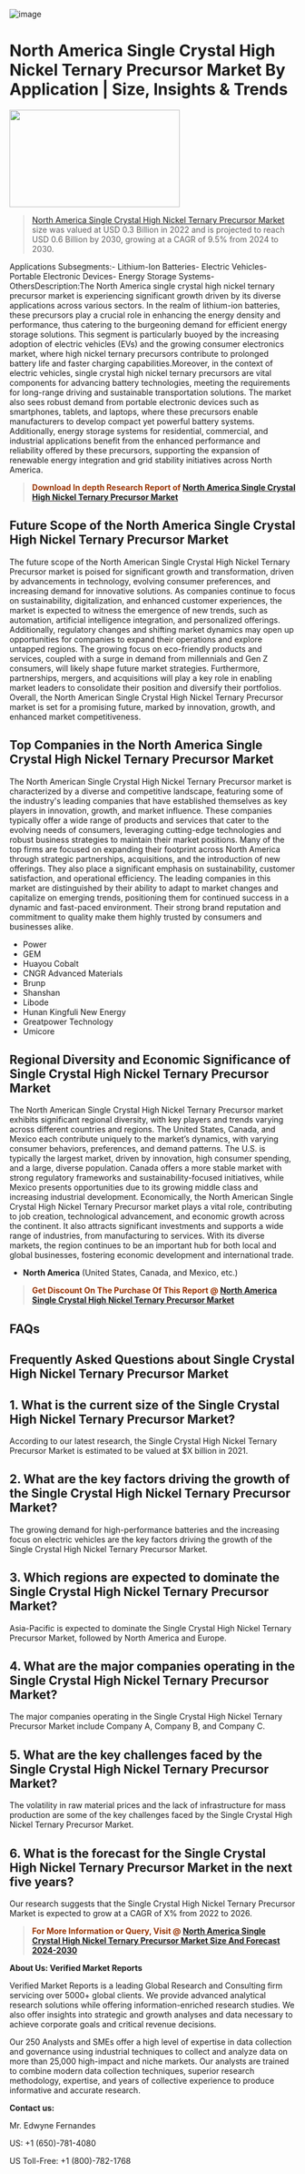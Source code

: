 ![image](https://github.com/user-attachments/assets/61cfd154-79ca-4193-8491-8e123c155c8f)<p><h1>North America Single Crystal High Nickel Ternary Precursor Market By Application | Size, Insights & Trends</h1><p><img class="aligncenter size-medium wp-image-105565" src="https://ffe5etoiles.com/wp-content/uploads/2025/01/MST7-300x171.png" alt="" width="300" height="171" /></p><blockquote><p><a href="https://www.verifiedmarketreports.com/download-sample/?rid=299048&utm_source=Github-NA&utm_medium=387" target="_blank">North America Single Crystal High Nickel Ternary Precursor Market</a>  size was valued at USD 0.3 Billion in 2022 and is projected to reach USD 0.6 Billion by 2030, growing at a CAGR of 9.5% from 2024 to 2030.</p></blockquote>Applications Subsegments:- Lithium-Ion Batteries- Electric Vehicles- Portable Electronic Devices- Energy Storage Systems- OthersDescription:The North America single crystal high nickel ternary precursor market is experiencing significant growth driven by its diverse applications across various sectors. In the realm of lithium-ion batteries, these precursors play a crucial role in enhancing the energy density and performance, thus catering to the burgeoning demand for efficient energy storage solutions. This segment is particularly buoyed by the increasing adoption of electric vehicles (EVs) and the growing consumer electronics market, where high nickel ternary precursors contribute to prolonged battery life and faster charging capabilities.Moreover, in the context of electric vehicles, single crystal high nickel ternary precursors are vital components for advancing battery technologies, meeting the requirements for long-range driving and sustainable transportation solutions. The market also sees robust demand from portable electronic devices such as smartphones, tablets, and laptops, where these precursors enable manufacturers to develop compact yet powerful battery systems. Additionally, energy storage systems for residential, commercial, and industrial applications benefit from the enhanced performance and reliability offered by these precursors, supporting the expansion of renewable energy integration and grid stability initiatives across North America.</p><blockquote><p><span style="color: #993300;"><strong>Download In depth Research Report of <a href="https://www.verifiedmarketreports.com/download-sample/?rid=299048&utm_source=Github-NA&utm_medium=387">North America Single Crystal High Nickel Ternary Precursor Market</a></strong></span></p></blockquote><h2>Future Scope of the North America Single Crystal High Nickel Ternary Precursor Market</h2><p>The future scope of the North American Single Crystal High Nickel Ternary Precursor market is poised for significant growth and transformation, driven by advancements in technology, evolving consumer preferences, and increasing demand for innovative solutions. As companies continue to focus on sustainability, digitalization, and enhanced customer experiences, the market is expected to witness the emergence of new trends, such as automation, artificial intelligence integration, and personalized offerings. Additionally, regulatory changes and shifting market dynamics may open up opportunities for companies to expand their operations and explore untapped regions. The growing focus on eco-friendly products and services, coupled with a surge in demand from millennials and Gen Z consumers, will likely shape future market strategies. Furthermore, partnerships, mergers, and acquisitions will play a key role in enabling market leaders to consolidate their position and diversify their portfolios. Overall, the North American Single Crystal High Nickel Ternary Precursor market is set for a promising future, marked by innovation, growth, and enhanced market competitiveness.</p><h2>Top Companies in the North America Single Crystal High Nickel Ternary Precursor Market</h2><p>The North American Single Crystal High Nickel Ternary Precursor market is characterized by a diverse and competitive landscape, featuring some of the industry's leading companies that have established themselves as key players in innovation, growth, and market influence. These companies typically offer a wide range of products and services that cater to the evolving needs of consumers, leveraging cutting-edge technologies and robust business strategies to maintain their market positions. Many of the top firms are focused on expanding their footprint across North America through strategic partnerships, acquisitions, and the introduction of new offerings. They also place a significant emphasis on sustainability, customer satisfaction, and operational efficiency. The leading companies in this market are distinguished by their ability to adapt to market changes and capitalize on emerging trends, positioning them for continued success in a dynamic and fast-paced environment. Their strong brand reputation and commitment to quality make them highly trusted by consumers and businesses alike.</p><p><ul><li>Power </li><li> GEM </li><li> Huayou Cobalt </li><li> CNGR Advanced Materials </li><li> Brunp </li><li> Shanshan </li><li> Libode </li><li> Hunan Kingfuli New Energy </li><li> Greatpower Technology </li><li> Umicore</li></ul></p><h2>Regional Diversity and Economic Significance of Single Crystal High Nickel Ternary Precursor Market</h2><p>The North American Single Crystal High Nickel Ternary Precursor market exhibits significant regional diversity, with key players and trends varying across different countries and regions. The United States, Canada, and Mexico each contribute uniquely to the market’s dynamics, with varying consumer behaviors, preferences, and demand patterns. The U.S. is typically the largest market, driven by innovation, high consumer spending, and a large, diverse population. Canada offers a more stable market with strong regulatory frameworks and sustainability-focused initiatives, while Mexico presents opportunities due to its growing middle class and increasing industrial development. Economically, the North American Single Crystal High Nickel Ternary Precursor market plays a vital role, contributing to job creation, technological advancement, and economic growth across the continent. It also attracts significant investments and supports a wide range of industries, from manufacturing to services. With its diverse markets, the region continues to be an important hub for both local and global businesses, fostering economic development and international trade.</p><ul>    <li><strong>North America</strong> (United States, Canada, and Mexico, etc.)</li></ul><blockquote><p><span style="color: #993300;"><strong>Get Discount On The Purchase Of This Report @ <a href="https://www.verifiedmarketreports.com/ask-for-discount/?rid=299048&utm_source=Github-NA&utm_medium=387">North America Single Crystal High Nickel Ternary Precursor Market</a></strong></span></p></blockquote><h2>FAQs</h2><p>  <h2>Frequently Asked Questions about Single Crystal High Nickel Ternary Precursor Market</h1>  <h2>1. What is the current size of the Single Crystal High Nickel Ternary Precursor Market?</div><div></h2>  <p>According to our latest research, the Single Crystal High Nickel Ternary Precursor Market is estimated to be valued at $X billion in 2021.</p>  <h2>2. What are the key factors driving the growth of the Single Crystal High Nickel Ternary Precursor Market?</div><div></h2>  <p>The growing demand for high-performance batteries and the increasing focus on electric vehicles are the key factors driving the growth of the Single Crystal High Nickel Ternary Precursor Market.</p>  <h2>3. Which regions are expected to dominate the Single Crystal High Nickel Ternary Precursor Market?</div><div></h2>  <p>Asia-Pacific is expected to dominate the Single Crystal High Nickel Ternary Precursor Market, followed by North America and Europe.</p>  <h2>4. What are the major companies operating in the Single Crystal High Nickel Ternary Precursor Market?</div><div></h2>  <p>The major companies operating in the Single Crystal High Nickel Ternary Precursor Market include Company A, Company B, and Company C.</p>  <h2>5. What are the key challenges faced by the Single Crystal High Nickel Ternary Precursor Market?</div><div></h2>  <p>The volatility in raw material prices and the lack of infrastructure for mass production are some of the key challenges faced by the Single Crystal High Nickel Ternary Precursor Market.</p>  <h2>6. What is the forecast for the Single Crystal High Nickel Ternary Precursor Market in the next five years?</div><div></h2>  <p>Our research suggests that the Single Crystal High Nickel Ternary Precursor Market is expected to grow at a CAGR of X% from 2022 to 2026.</p>  <!-- continue with more FAQs and answers --></body></html></p><blockquote><p><span style="color: #993300;"><strong>For More Information or Query, Visit @ <a href="https://www.verifiedmarketreports.com/product/single-crystal-high-nickel-ternary-precursor-market/">North America Single Crystal High Nickel Ternary Precursor Market Size And Forecast 2024-2030</a></strong></span></p></blockquote><p><strong>About Us: Verified Market Reports</strong></p><p>Verified Market Reports is a leading Global Research and Consulting firm servicing over 5000+ global clients. We provide advanced analytical research solutions while offering information-enriched research studies. We also offer insights into strategic and growth analyses and data necessary to achieve corporate goals and critical revenue decisions.</p><p>Our 250 Analysts and SMEs offer a high level of expertise in data collection and governance using industrial techniques to collect and analyze data on more than 25,000 high-impact and niche markets. Our analysts are trained to combine modern data collection techniques, superior research methodology, expertise, and years of collective experience to produce informative and accurate research.</p><p><strong>Contact us:</strong></p><p>Mr. Edwyne Fernandes</p><p>US: +1 (650)-781-4080</p><p>US Toll-Free: +1 (800)-782-1768</p>
 
